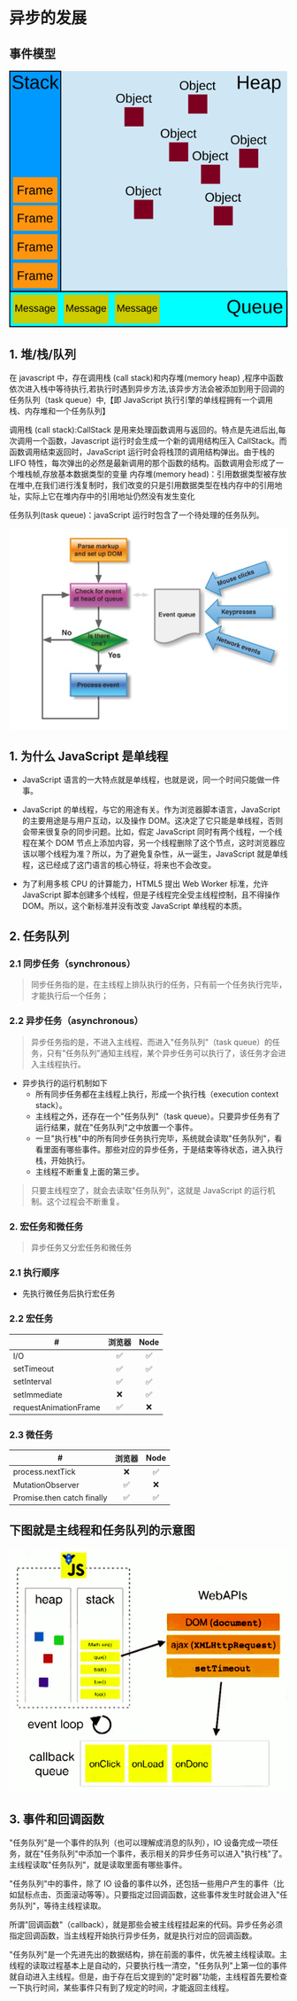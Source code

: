 # 异步的发展

## 事件模型

![event loop](../imgs/eventLoop.svg)

## 1. 堆/栈/队列

在 javascript 中，存在调用栈 (call stack)和内存堆(memory heap) ,程序中函数依次进入栈中等待执行,若执行时遇到异步方法,该异步方法会被添加到用于回调的任务队列（task queue）中,【即 JavaScript 执行引擎的单线程拥有一个调用栈、内存堆和一个任务队列】

调用栈 (call stack):CallStack 是用来处理函数调用与返回的。特点是先进后出,每次调用一个函数，Javascript 运行时会生成一个新的调用结构压入 CallStack。而函数调用结束返回时，JavaScript 运行时会将栈顶的调用结构弹出。由于栈的 LIFO 特性，每次弹出的必然是最新调用的那个函数的结构。函数调用会形成了一个堆栈帧,存放基本数据类型的变量
内存堆(memory head)：引用数据类型被存放在堆中,在我们进行浅复制时，我们改变的只是引用数据类型在栈内存中的引用地址，实际上它在堆内存中的引用地址仍然没有发生变化

任务队列(task queue)：javaScript 运行时包含了一个待处理的任务队列。

![event loop](../imgs/eventLoop1.jpg)

## 1. 为什么 JavaScript 是单线程

-   JavaScript 语言的一大特点就是单线程，也就是说，同一个时间只能做一件事。
-   JavaScript 的单线程，与它的用途有关。作为浏览器脚本语言，JavaScript 的主要用途是与用户互动，以及操作 DOM。这决定了它只能是单线程，否则会带来很复杂的同步问题。比如，假定 JavaScript 同时有两个线程，一个线程在某个 DOM 节点上添加内容，另一个线程删除了这个节点，这时浏览器应该以哪个线程为准？所以，为了避免复杂性，从一诞生，JavaScript 就是单线程，这已经成了这门语言的核心特征，将来也不会改变。

-   为了利用多核 CPU 的计算能力，HTML5 提出 Web Worker 标准，允许 JavaScript 脚本创建多个线程，但是子线程完全受主线程控制，且不得操作 DOM。所以，这个新标准并没有改变 JavaScript 单线程的本质。

## 2. 任务队列

### 2.1 同步任务（synchronous）

> 同步任务指的是，在主线程上排队执行的任务，只有前一个任务执行完毕，才能执行后一个任务；

### 2.2 异步任务（asynchronous）

> 异步任务指的是，不进入主线程、而进入"任务队列"（task queue）的任务，只有"任务队列"通知主线程，某个异步任务可以执行了，该任务才会进入主线程执行。

-   异步执行的运行机制如下
    -   所有同步任务都在主线程上执行，形成一个执行栈（execution context stack）。
    -   主线程之外，还存在一个"任务队列"（task queue）。只要异步任务有了运行结果，就在"任务队列"之中放置一个事件。
    -   一旦"执行栈"中的所有同步任务执行完毕，系统就会读取"任务队列"，看看里面有哪些事件。那些对应的异步任务，于是结束等待状态，进入执行栈，开始执行。
    -   主线程不断重复上面的第三步。

> 只要主线程空了，就会去读取"任务队列"，这就是 JavaScript 的运行机制。这个过程会不断重复。

### 2. 宏任务和微任务

> 异步任务又分宏任务和微任务

### 2.1 执行顺序

-   先执行微任务后执行宏任务

### 2.2 宏任务

| #                     | 浏览器 | Node |
| --------------------- | :----: | :--: |
| I/O                   |   ✅   |  ✅  |
| setTimeout            |   ✅   |  ✅  |
| setInterval           |   ✅   |  ✅  |
| setImmediate          |   ❌   |  ✅  |
| requestAnimationFrame |   ✅   |  ❌  |

### 2.3 微任务

| #                          | 浏览器 | Node |
| -------------------------- | :----: | :--: |
| process.nextTick           |   ❌   |  ✅  |
| MutationObserver           |   ✅   |  ❌  |
| Promise.then catch finally |   ✅   |  ✅  |

## 下图就是主线程和任务队列的示意图

![bg2014100801-w581](../imgs/eventLoop2.png)

## 3. 事件和回调函数

"任务队列"是一个事件的队列（也可以理解成消息的队列），IO 设备完成一项任务，就在"任务队列"中添加一个事件，表示相关的异步任务可以进入"执行栈"了。主线程读取"任务队列"，就是读取里面有哪些事件。

"任务队列"中的事件，除了 IO 设备的事件以外，还包括一些用户产生的事件（比如鼠标点击、页面滚动等等）。只要指定过回调函数，这些事件发生时就会进入"任务队列"，等待主线程读取。

所谓"回调函数"（callback），就是那些会被主线程挂起来的代码。异步任务必须指定回调函数，当主线程开始执行异步任务，就是执行对应的回调函数。

"任务队列"是一个先进先出的数据结构，排在前面的事件，优先被主线程读取。主线程的读取过程基本上是自动的，只要执行栈一清空，"任务队列"上第一位的事件就自动进入主线程。但是，由于存在后文提到的"定时器"功能，主线程首先要检查一下执行时间，某些事件只有到了规定的时间，才能返回主线程。
